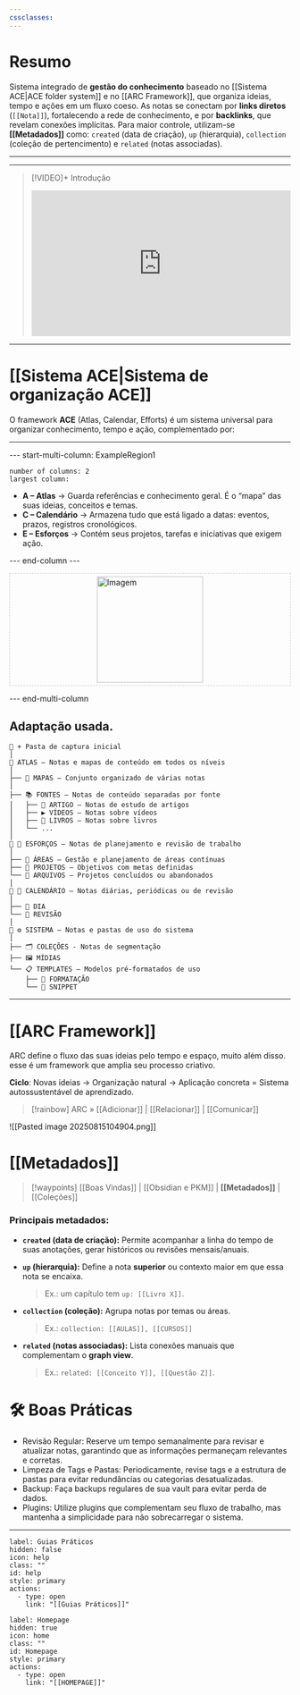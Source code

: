 ```yaml
---
cssclasses:
---
```


# Resumo 

Sistema integrado de **gestão do conhecimento** baseado no [[Sistema ACE|ACE folder system]] e no [[ARC Framework]], que organiza ideias, tempo e ações em um fluxo coeso. As notas se conectam por **links diretos** (`[[Nota]]`), fortalecendo a rede de conhecimento, e por **backlinks**, que revelam conexões implícitas. Para maior controle, utilizam-se **[[Metadados]]** como: `created` (data de criação), `up` (hierarquia), `collection` (coleção de pertencimento) e `related` 
(notas associadas).


---


---
> [!VIDEO]+ Introdução
> <div style="padding:56.25% 0 0 0;position:relative;"><iframe src="https://drive.google.com/file/d/1Uf3IgXp_voeLt2NgQgfph4glzGCZZmW9/preview" frameborder="0" allow="autoplay; fullscreen; picture-in-picture; clipboard-write; encrypted-media" style="position:absolute;top:0;left:0;width:100%;height:100%;" title="Ideaverse Pro Hangar"></iframe></div>




---


# [[Sistema ACE|Sistema de organização ACE]] 
O framework **ACE** (Atlas, Calendar, Efforts) é um sistema universal para organizar conhecimento, tempo e ação, complementado por:





----


--- start-multi-column: ExampleRegion1  
```column-settings  
number of columns: 2  
largest column:  
```


- **A – Atlas** → Guarda referências e conhecimento geral. É o “mapa” das suas ideias, conceitos e temas.
- **C – Calendário** → Armazena tudo que está ligado a datas: eventos, prazos, registros cronológicos.
- **E – Esforços** → Contém seus projetos, tarefas e iniciativas que exigem ação.



--- end-column ---

<div style="position:relative; min-height:200px; border:1px dashed #ccc">
  <img src="Pasted image 20250816180551.png" alt="Imagem" width="190"
       style="position:absolute; top:50%; left:50%; transform:translate(-50%, -50%);">
</div>

--- end-multi-column
## Adaptação usada.

```
📂 + Pasta de captura inicial
│
📂 ATLAS — Notas e mapas de conteúdo em todos os níveis
│
├── 🧭 MAPAS — Conjunto organizado de várias notas
│
├── 📚 FONTES — Notas de conteúdo separadas por fonte
│   ├── 📄 ARTIGO — Notas de estudo de artigos
│   ├── ▶️ VÍDEOS — Notas sobre vídeos
│   ├── 📙 LIVROS — Notas sobre livros
│   └── ...
│
📂 🚀 ESFORÇOS — Notas de planejamento e revisão de trabalho
│
├── 📂 ÁREAS — Gestão e planejamento de áreas contínuas
├── 📂 PROJETOS — Objetivos com metas definidas
└── 📂 ARQUIVOS — Projetos concluídos ou abandonados
│
📂 📅 CALENDÁRIO — Notas diárias, periódicas ou de revisão
│
├── 📂 DIA
└── 📂 REVISÃO
│
📂 ⚙️ SISTEMA — Notas e pastas de uso do sistema
│
├── 🗂️ COLEÇÕES - Notas de segmentação
├── 🖼️ MÍDIAS
└── 📋 TEMPLATES — Modelos pré-formatados de uso
    ├── 📂 FORMATAÇÃO
    └── 📂 SNIPPET

```
---

# [[ARC Framework]]
ARC define o fluxo das suas ideias pelo tempo e espaço, muito além disso. esse é um framework que amplia seu processo criativo.

**Ciclo**: Novas ideias → Organização natural → Aplicação concreta = Sistema autossustentável de aprendizado.

> [!rainbow] ARC » [[Adicionar]] | [[Relacionar]] | [[Comunicar]] 

![[Pasted image 20250815104904.png]]

# [[Metadados]]

> [!waypoints] [[Boas Vindas]] | [[Obsidian e PKM]]  | **[[Metadados]]**  | [[Coleções]]

### Principais metadados:

* **`created` (data de criação):**
  Permite acompanhar a linha do tempo de suas anotações, gerar históricos ou revisões mensais/anuais.

* **`up` (hierarquia):**
  Define a nota **superior** ou contexto maior em que essa nota se encaixa.

  > Ex.: um capítulo tem `up: [[Livro X]]`.

* **`collection` (coleção):**
  Agrupa notas por temas ou áreas.

  > Ex.: `collection: [[AULAS]], [[CURSOS]]`


* **`related` (notas associadas):**
  Lista conexões manuais que complementam o **graph view**.

  > Ex.: `related: [[Conceito Y]], [[Questão Z]]`.



# 🛠 Boas Práticas

- Revisão Regular: Reserve um tempo semanalmente para revisar e atualizar notas, garantindo que as informações permaneçam relevantes e corretas.
- Limpeza de Tags e Pastas: Periodicamente, revise tags e a estrutura de pastas para evitar redundâncias ou categorias desatualizadas.
- Backup: Faça backups regulares de sua vault para evitar perda de dados.
- Plugins: Utilize plugins que complementam seu fluxo de trabalho, mas mantenha a simplicidade para não sobrecarregar o sistema.
---

```meta-bind-button
label: Guias Práticos
hidden: false
icon: help
class: ""
id: help
style: primary
actions:
  - type: open
    link: "[[Guias Práticos]]"

```

```meta-bind-button
label: Homepage
hidden: true
icon: home
class: ""
id: Homepage
style: primary
actions:
  - type: open
    link: "[[HOMEPAGE]]"

```